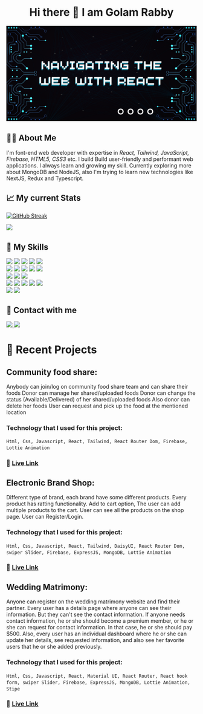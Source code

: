 <h1 align='center'>Hi there 👋 I am Golam Rabby</h1>

![The San Juan Mountains are beautiful!](https://raw.githubusercontent.com/rabby4/rabby4/main/images/banner.png "San Juan Mountains")

## 🙋‍♂️ About Me

I'm font-end web developer with expertise in _React, Tailwind, JavaScript, Firebase, HTML5, CSS3_ etc. I build Build user-friendly and performant web applications. I always learn and growing my skill. Currently exploring more about MongoDB and NodeJS, also I'm trying to learn new technologies like NextJS, Redux and Typescript.

## 📈 My current Stats

[![GitHub Streak](https://github-readme-streak-stats.herokuapp.com?user=rabby4&theme=react&hide_border=true&date_format=j%20M%5B%20Y%5D&background=00000075)](https://git.io/streak-stats)

![](http://github-profile-summary-cards.vercel.app/api/cards/profile-details?username=rabby4&theme=react)

## 🥇 My Skills

<img src="https://img.shields.io/badge/HTML5-E34F26?style=for-the-badge&logo=html5&logoColor=white" /> <img src="https://img.shields.io/badge/CSS3-1572B6?style=for-the-badge&logo=css3&logoColor=white" /> <img src="https://img.shields.io/badge/Tailwind_CSS-38B2AC?style=for-the-badge&logo=tailwind-css&logoColor=white" />
<img src="https://img.shields.io/badge/Bootstrap-563D7C?style=for-the-badge&logo=bootstrap&logoColor=white" />
<img src="https://img.shields.io/badge/JavaScript-323330?style=for-the-badge&logo=javascript&logoColor=F7DF1E" />
<br />
<img src="https://img.shields.io/badge/React-20232A?style=for-the-badge&logo=react&logoColor=61DAFB" />
<img src="https://img.shields.io/badge/React_Router-CA4245?style=for-the-badge&logo=react-router&logoColor=white" />
<img src="https://img.shields.io/badge/MongoDB-4EA94B?style=for-the-badge&logo=mongodb&logoColor=white" />
<img src="https://img.shields.io/badge/Express%20js-000000?style=for-the-badge&logo=express&logoColor=white" />
<img src="https://img.shields.io/badge/Node%20js-339933?style=for-the-badge&logo=nodedotjs&logoColor=white" />
<br />
<img src="https://img.shields.io/badge/Material%20UI-007FFF?style=for-the-badge&logo=mui&logoColor=white" />
<img src="https://img.shields.io/badge/daisyUI-1ad1a5?style=for-the-badge&logo=daisyui&logoColor=white" />
<img src="https://img.shields.io/badge/Figma-F24E1E?style=for-the-badge&logo=figma&logoColor=white" />
<br />
<img src="https://img.shields.io/badge/firebase-ffca28?style=for-the-badge&logo=firebase&logoColor=black" />
<img src="https://img.shields.io/badge/Vite-B73BFE?style=for-the-badge&logo=vite&logoColor=FFD62E" />
<img src="https://img.shields.io/badge/Vercel-000000?style=for-the-badge&logo=vercel&logoColor=white" />
<img src="https://img.shields.io/badge/JWT-000000?style=for-the-badge&logo=JSON%20web%20tokens&logoColor=white" />
<img src="https://img.shields.io/badge/VSCode-0078D4?style=for-the-badge&logo=visual%20studio%20code&logoColor=white
" />
<br />
<img src="https://img.shields.io/badge/Wordpress-21759B?style=for-the-badge&logo=wordpress&logoColor=white" />
<img src="https://img.shields.io/badge/Wix-000?style=for-the-badge&logo=wix&logoColor=white" />

## 📩 Contact with me

<a href="https://www.linkedin.com/in/developer-rabby">
<img src="https://img.shields.io/badge/LinkedIn-0077B5?style=for-the-badge&logo=linkedin&logoColor=white" target="_blank" />
</a>
<a href="https://twitter.com/DeveloperRabby">
<img src="https://img.shields.io/badge/Twitter-1DA1F2?style=for-the-badge&logo=twitter&logoColor=white
" target="_blank" />
</a>

# 🧾 Recent Projects

## Community food share:

Anybody can join/log on community food share team and can share their foods
Donor can manage her shared/uploaded foods
Donor can change the status (Available/Delivered) of her shared/uploaded foods
Also donor can delete her foods
User can request and pick up the food at the mentioned location

### Technology that I used for this project:

`Html, Css, Javascript, React, Tailwind, React Router Dom, Firebase, Lottie Animation`

### 🔗 [Live Link](https://food-sharing-bc5b4.web.app/)

## Electronic Brand Shop:

Different type of brand, each brand have some different products. Every product has ratting functionality. Add to cart option, The user can add multiple products to the cart. User can see all the products on the shop page. User can Register/Login.

### Technology that I used for this project:

`Html, Css, Javascript, React, Tailwind, DaisyUI, React Router Dom, swiper Slider, Firebase, ExpressJS, MongoDB, Lottie Animation`

### 🔗 [Live Link](https://brand-shop-6ed3e.web.app/)

## Wedding Matrimony:

Anyone can register on the wedding matrimony website and find their partner. Every user has a details page where anyone can see their information. But they can't see the contact information. If anyone needs contact information, he or she should become a premium member, or he or she can request for contact information. In that case, he or she should pay $500. Also, every user has an individual dashboard where he or she can update her details, see requested information, and also see her favorite users that he or she added previously.

### Technology that I used for this project:

`Html, Css, Javascript, React, Material UI, React Router, React hook form, swiper Slider, Firebase, ExpressJS, MongoDB, Lottie Animation, Stipe`

### 🔗 [Live Link](https://matrimony-51be8.web.app/)
